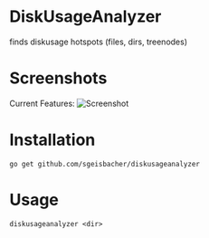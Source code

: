 # DiskUsageAnalyzer
finds diskusage hotspots (files, dirs, treenodes)
# Screenshots
Current Features:
![Screenshot](https://raw.githubusercontent.com/sgeisbacher/diskusageanalyzer/master/docs/screenshot01.png)
# Installation
    go get github.com/sgeisbacher/diskusageanalyzer
# Usage
    diskusageanalyzer <dir>

